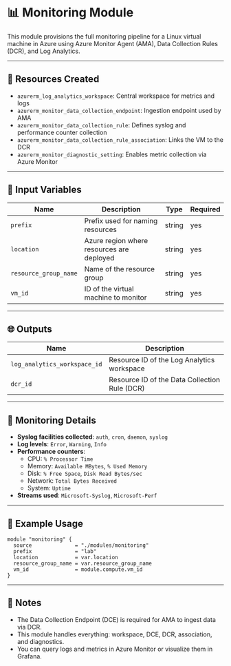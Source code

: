 # 📊 Monitoring Module

This module provisions the full monitoring pipeline for a Linux virtual machine in Azure using Azure Monitor Agent (AMA), Data Collection Rules (DCR), and Log Analytics.

---

## 🔧 Resources Created

- `azurerm_log_analytics_workspace`: Central workspace for metrics and logs
- `azurerm_monitor_data_collection_endpoint`: Ingestion endpoint used by AMA
- `azurerm_monitor_data_collection_rule`: Defines syslog and performance counter collection
- `azurerm_monitor_data_collection_rule_association`: Links the VM to the DCR
- `azurerm_monitor_diagnostic_setting`: Enables metric collection via Azure Monitor

---

## 🧰 Input Variables

| Name                  | Description                                 | Type    | Required |
|-----------------------|---------------------------------------------|---------|----------|
| `prefix`              | Prefix used for naming resources            | string  | yes      |
| `location`            | Azure region where resources are deployed   | string  | yes      |
| `resource_group_name` | Name of the resource group                  | string  | yes      |
| `vm_id`               | ID of the virtual machine to monitor        | string  | yes      |

---

## 🌐 Outputs

| Name                        | Description                                      |
|-----------------------------|--------------------------------------------------|
| `log_analytics_workspace_id`| Resource ID of the Log Analytics workspace       |
| `dcr_id`                    | Resource ID of the Data Collection Rule (DCR)    |

---
## 🔄 Monitoring Details

- **Syslog facilities collected**: `auth`, `cron`, `daemon`, `syslog`
- **Log levels**: `Error`, `Warning`, `Info`
- **Performance counters**:
  - CPU: `% Processor Time`
  - Memory: `Available MBytes`, `% Used Memory`
  - Disk: `% Free Space`, `Disk Read Bytes/sec`
  - Network: `Total Bytes Received`
  - System: `Uptime`
- **Streams used**: `Microsoft-Syslog`, `Microsoft-Perf`

---

## 🚀 Example Usage

```hcl
module "monitoring" {
  source              = "./modules/monitoring"
  prefix              = "lab"
  location            = var.location
  resource_group_name = var.resource_group_name
  vm_id               = module.compute.vm_id
}
```

---

## 📌 Notes
- The Data Collection Endpoint (DCE) is required for AMA to ingest data via DCR.
- This module handles everything: workspace, DCE, DCR, association, and diagnostics.
- You can query logs and metrics in Azure Monitor or visualize them in Grafana.